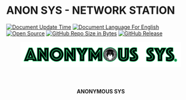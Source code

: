 # ANON SYS - NETWORK STATION

[![Document Update Time](https://img.shields.io/badge/Update%20Time-09%2F13%2F2021-darkorchid.svg?style=for-the-badge&logo=tor-browser&cacheSeconds=3600)]()
[![Document Language For English](https://img.shields.io/badge/API-EN-mediumpurple.svg?style=for-the-badge&logo=katana&cacheSeconds=3600)](./README.md)
[![Open Source](https://img.shields.io/badge/License%20-GPL%202.0-brightgreen.svg?style=for-the-badge&logo=authy&cacheSeconds=3600)]()
[![GitHub Repo Size in Bytes](https://img.shields.io/github/repo-size/anonymous-sys/anonymous-sys.github.io.svg?style=for-the-badge&logo=google-cloud&cacheSeconds=3600)]()
[![GitHub Release](https://img.shields.io/github/v/release/facebook/rocksdb.svg?style=for-the-badge&logo=broadcom&cacheSeconds=3600)]()

<div align="center">
  <img src="./.github/resource/anonymous_sys_org-v3.png" width="85%" alt="ANONYMOUS SYS - Organization" title="ANONYMOUS SYS - Organization"><br><br>
  <br>
  <h4>ANONYMOUS SYS</h4>
</div>
<br>